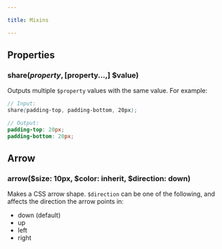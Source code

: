 ```yaml
---

title: Mixins

---
```


## Properties
### share($property, [$property...,] $value)
Outputs multiple `$property` values with the same value. For example:

```scss
// Input:
share(padding-top, padding-bottom, 20px);

// Output:
padding-top: 20px;
padding-bottom: 20px;
```


## Arrow
### arrow($size: 10px, $color: inherit, $direction: down)
Makes a CSS arrow shape. `$direction` can be one of the following, and affects
the direction the arrow points in:

- down (default)
- up
- left
- right
